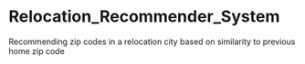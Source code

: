 # Relocation_Recommender_System
Recommending zip codes in a relocation city based on similarity to previous home zip code
